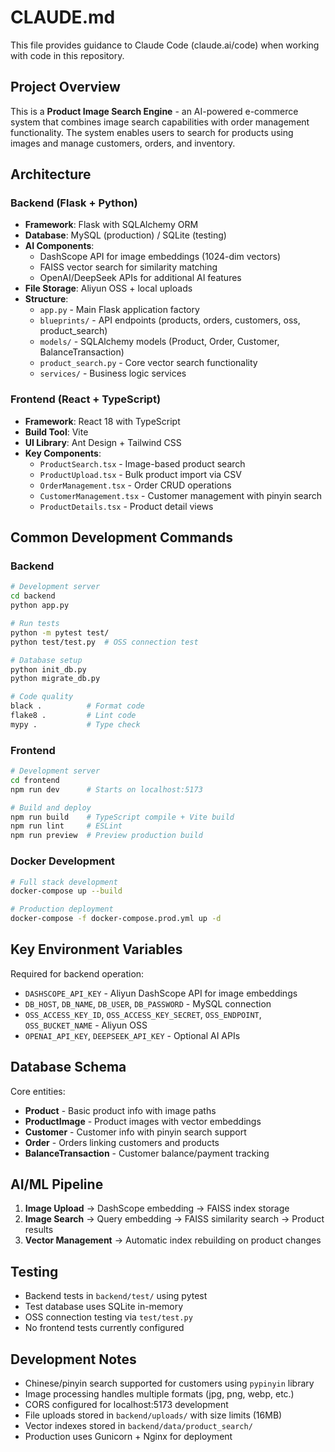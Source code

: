 # CLAUDE.md

This file provides guidance to Claude Code (claude.ai/code) when working with code in this repository.

## Project Overview

This is a **Product Image Search Engine** - an AI-powered e-commerce system that combines image search capabilities with order management functionality. The system enables users to search for products using images and manage customers, orders, and inventory.

## Architecture

### Backend (Flask + Python)
- **Framework**: Flask with SQLAlchemy ORM
- **Database**: MySQL (production) / SQLite (testing)
- **AI Components**: 
  - DashScope API for image embeddings (1024-dim vectors)
  - FAISS vector search for similarity matching
  - OpenAI/DeepSeek APIs for additional AI features
- **File Storage**: Aliyun OSS + local uploads
- **Structure**: 
  - `app.py` - Main Flask application factory
  - `blueprints/` - API endpoints (products, orders, customers, oss, product_search)
  - `models/` - SQLAlchemy models (Product, Order, Customer, BalanceTransaction)
  - `product_search.py` - Core vector search functionality
  - `services/` - Business logic services

### Frontend (React + TypeScript)
- **Framework**: React 18 with TypeScript
- **Build Tool**: Vite
- **UI Library**: Ant Design + Tailwind CSS
- **Key Components**:
  - `ProductSearch.tsx` - Image-based product search
  - `ProductUpload.tsx` - Bulk product import via CSV
  - `OrderManagement.tsx` - Order CRUD operations
  - `CustomerManagement.tsx` - Customer management with pinyin search
  - `ProductDetails.tsx` - Product detail views

## Common Development Commands

### Backend
```bash
# Development server
cd backend
python app.py

# Run tests
python -m pytest test/
python test/test.py  # OSS connection test

# Database setup
python init_db.py
python migrate_db.py

# Code quality
black .          # Format code
flake8 .         # Lint code
mypy .           # Type check
```

### Frontend
```bash
# Development server
cd frontend
npm run dev      # Starts on localhost:5173

# Build and deploy
npm run build    # TypeScript compile + Vite build
npm run lint     # ESLint
npm run preview  # Preview production build
```

### Docker Development
```bash
# Full stack development
docker-compose up --build

# Production deployment
docker-compose -f docker-compose.prod.yml up -d
```

## Key Environment Variables

Required for backend operation:
- `DASHSCOPE_API_KEY` - Aliyun DashScope API for image embeddings
- `DB_HOST`, `DB_NAME`, `DB_USER`, `DB_PASSWORD` - MySQL connection
- `OSS_ACCESS_KEY_ID`, `OSS_ACCESS_KEY_SECRET`, `OSS_ENDPOINT`, `OSS_BUCKET_NAME` - Aliyun OSS
- `OPENAI_API_KEY`, `DEEPSEEK_API_KEY` - Optional AI APIs

## Database Schema

Core entities:
- **Product** - Basic product info with image paths
- **ProductImage** - Product images with vector embeddings
- **Customer** - Customer info with pinyin search support
- **Order** - Orders linking customers and products
- **BalanceTransaction** - Customer balance/payment tracking

## AI/ML Pipeline

1. **Image Upload** → DashScope embedding → FAISS index storage
2. **Image Search** → Query embedding → FAISS similarity search → Product results
3. **Vector Management** → Automatic index rebuilding on product changes

## Testing

- Backend tests in `backend/test/` using pytest
- Test database uses SQLite in-memory
- OSS connection testing via `test/test.py`
- No frontend tests currently configured

## Development Notes

- Chinese/pinyin search supported for customers using `pypinyin` library
- Image processing handles multiple formats (jpg, png, webp, etc.)
- CORS configured for localhost:5173 development
- File uploads stored in `backend/uploads/` with size limits (16MB)
- Vector indexes stored in `backend/data/product_search/`
- Production uses Gunicorn + Nginx for deployment
